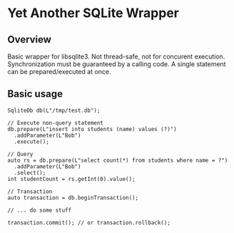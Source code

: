 # Yet Another SQLite Wrapper
## Overview
Basic wrapper for libsqlite3.
Not thread-safe, not for concurent execution. Synchronization must be guaranteed by a calling code.
A single statement can be prepared/executed at once.

## Basic usage
```
SqliteDb db(L"/tmp/test.db");

// Execute non-query statement
db.prepare(L"insert into students (name) values (?)")
  .addParameter(L"Bob")
  .execute();

// Query
auto rs = db.prepare(L"select count(*) from students where name = ?")
  .addParameter(L"Bob")
  .select();
int studentCount = rs.getInt(0).value();

// Transaction
auto transaction = db.beginTransaction();

// ... do some stuff

transaction.commit(); // or transaction.rollback();

```
